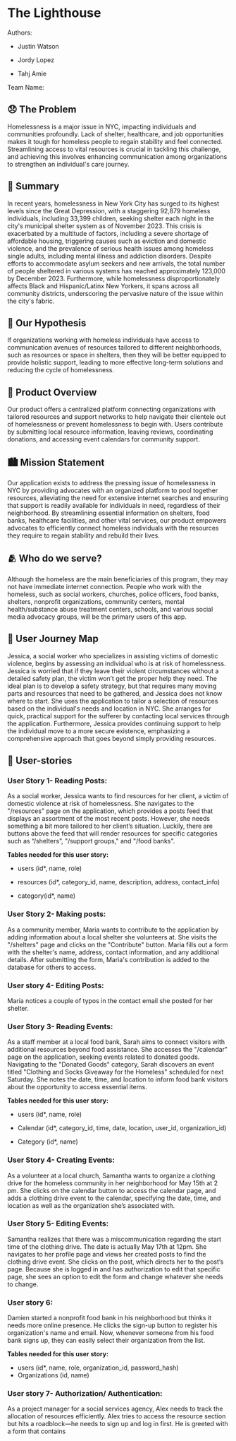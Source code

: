 #  The Lighthouse

  

Authors:

- Justin Watson

- Jordy Lopez

- Tahj Amie

  

Team Name:

  

##  😞 The Problem

Homelessness is a major issue in NYC, impacting individuals and communities profoundly. Lack of shelter, healthcare, and job opportunities makes it tough for homeless people to regain stability and feel connected. Streamlining access to vital resources is crucial in tackling this challenge, and achieving this involves enhancing communication among organizations to strengthen an individual's care journey.

  

##  📝 Summary

In recent years, homelessness in New York City has surged to its highest levels since the Great Depression, with a staggering 92,879 homeless individuals, including 33,399 children, seeking shelter each night in the city's municipal shelter system as of November 2023. This crisis is exacerbated by a multitude of factors, including a severe shortage of affordable housing, triggering causes such as eviction and domestic violence, and the prevalence of serious health issues among homeless single adults, including mental illness and addiction disorders. Despite efforts to accommodate asylum seekers and new arrivals, the total number of people sheltered in various systems has reached approximately 123,000 by December 2023. Furthermore, while homelessness disproportionately affects Black and Hispanic/Latinx New Yorkers, it spans across all community districts, underscoring the pervasive nature of the issue within the city's fabric.

  

##  🤔 Our Hypothesis

If organizations working with homeless individuals have access to communication avenues of resources tailored to different neighborhoods, such as resources or space in shelters, then they will be better equipped to provide holistic support, leading to more effective long-term solutions and reducing the cycle of homelessness.

  

##  📱 Product Overview

Our product offers a centralized platform connecting organizations with tailored resources and support networks to help navigate their clientele out of homelessness or prevent homelessness to begin with. Users contribute by submitting local resource information, leaving reviews, coordinating donations, and accessing event calendars for community support.

  

##  🏙️ Mission Statement

Our application exists to address the pressing issue of homelessness in NYC by providing advocates with an organized platform to pool together resources, alleviating the need for extensive internet searches and ensuring that support is readily available for individuals in need, regardless of their neighborhood. By streamlining essential information on shelters, food banks, healthcare facilities, and other vital services, our product empowers advocates to efficiently connect homeless individuals with the resources they require to regain stability and rebuild their lives.

  

##  🫂 Who do we serve?

Although the homeless are the main beneficiaries of this program, they may not have immediate internet connection. People who work with the homeless, such as social workers, churches, police officers, food banks, shelters, nonprofit organizations, community centers, mental health/substance abuse treatment centers, schools, and various social media advocacy groups, will be the primary users of this app.

  

##  🧳 User Journey Map

Jessica, a social worker who specializes in assisting victims of domestic violence, begins by assessing an individual who is at risk of homelessness. Jessica is worried that if they leave their violent circumstances without a detailed safety plan, the victim won’t get the proper help they need. The ideal plan is to develop a safety strategy, but that requires many moving parts and resources that need to be gathered, and Jessica does not know where to start. She uses the application to tailor a selection of resources based on the individual's needs and location in NYC. She arranges for quick, practical support for the sufferer by contacting local services through the application. Furthermore, Jessica provides continuing support to help the individual move to a more secure existence, emphasizing a comprehensive approach that goes beyond simply providing resources.

  

##  👥 User-stories

###  User Story 1- Reading Posts:

As a social worker, Jessica wants to find resources for her client, a victim of domestic violence at risk of homelessness. She navigates to the "/resources" page on the application, which provides a posts feed that displays an assortment of the most recent posts. However, she needs something a bit more tailored to her client’s situation. Luckily, there are buttons above the feed that will render resources for specific categories such as “/shelters”, "/support groups," and "/food banks".

  

**Tables needed for this user story:**

- users (id*, name, role)

- resources (id*, category_id, name, description, address, contact_info)

- category(id*, name)

  
  

###  User Story 2- Making posts:

As a community member, Maria wants to contribute to the application by adding information about a local shelter she volunteers at. She visits the "/shelters" page and clicks on the "Contribute" button. Maria fills out a form with the shelter's name, address, contact information, and any additional details. After submitting the form, Maria's contribution is added to the database for others to access.

  

###  User story 4- Editing Posts:

Maria notices a couple of typos in the contact email she posted for her shelter.

  

###  User Story 3- Reading Events:

As a staff member at a local food bank, Sarah aims to connect visitors with additional resources beyond food assistance. She accesses the "/calendar" page on the application, seeking events related to donated goods. Navigating to the "Donated Goods" category, Sarah discovers an event titled "Clothing and Socks Giveaway for the Homeless" scheduled for next Saturday. She notes the date, time, and location to inform food bank visitors about the opportunity to access essential items.

  

**Tables needed for this user story:**

- users (id*, name, role)

- Calendar (id*, category_id, time, date, location, user_id, organization_id)

- Category (id*, name)

  

###  User Story 4- Creating Events:

As a volunteer at a local church, Samantha wants to organize a clothing drive for the homeless community in her neighborhood for May 15th at 2 pm. She clicks on the calendar button to access the calendar page, and adds a clothing drive event to the calendar, specifying the date, time, and location as well as the organization she’s associated with.

  

###  User Story 5- Editing Events:

Samantha realizes that there was a miscommunication regarding the start time of the clothing drive. The date is actually May 17th at 12pm. She navigates to her profile page and views her created posts to find the clothing drive event. She clicks on the post, which directs her to the post’s page. Because she is logged in and has authorization to edit that specific page, she sees an option to edit the form and change whatever she needs to change.

  

###  User story 6:

Damien started a nonprofit food bank in his neighborhood but thinks it needs more online presence. He clicks the sign-up button to register his organization's name and email. Now, whenever someone from his food bank signs up, they can easily select their organization from the list.

  

**Tables needed for this user story:**

 - users (id*, name, role, organization_id, password_hash)
 -   Organizations (id, name)

  

###  User story 7- Authorization/ Authentication:

As a project manager for a social services agency, Alex needs to track the allocation of resources efficiently. Alex tries to access the resource section but hits a roadblock—he needs to sign up and log in first. He is greeted with a form that contains
